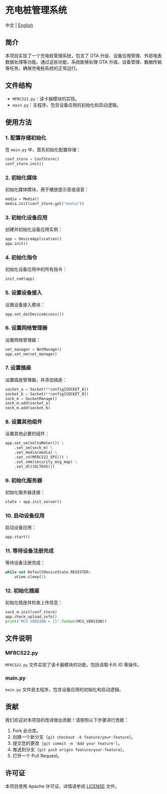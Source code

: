 
# 充电桩管理系统

中文 | [English](./README.MD)

## 简介

本项目实现了一个充电桩管理系统，包含了 OTA 升级、设备应用管理、外部电表数据处理等功能。通过这些功能，系统能够处理 OTA 升级、设备管理、数据传输等任务，确保充电桩系统的正常运行。

## 文件结构

- `MFRC522.py`：读卡器模块的实现。
- `main.py`：主程序，包含设备应用的初始化和启动逻辑。

## 使用方法

### 1. 配置存储初始化

在 `main.py` 中，首先初始化配置存储：

```python
conf_store = ConfStore()
conf_store.init()
```

### 2. 初始化媒体

初始化媒体模块，用于播放提示音或语音：

```python
media = Media()
media.init(conf_store.get("media"))
```

### 3. 初始化设备应用

创建并初始化设备应用实例：

```python
app = DeviceApplication()
app.init()
```

### 4. 初始化指令

初始化设备应用中的所有指令：

```python
init_cmd(app)
```

### 5. 设置设备接入

设置设备接入模块：

```python
app.set_da(DeviceAccess())
```

### 6. 设置网络管理器

设置网络管理器：

```python
net_manager = NetManage()
app.set_nm(net_manager)
```

### 7. 设置插座

设置插座管理器，并添加插座：

```python
socket_a = Socket(**config[SOCKET_A])
socket_b = Socket(**config[SOCKET_B])
sock_m = SocketManage()
sock_m.add(socket_a)
sock_m.add(socket_b)
```

### 8. 设置其他组件

设置其他必要的组件：

```python
app.set_vm(VoltaMeter()) \
    .set_sm(sock_m) \
    .set_media(media) \
    .set_rd(MFRC522_SPI()) \
    .set_smm(security_msg_map) \
    .set_dlt(DLT645())
```

### 9. 初始化服务器

初始化服务器连接：

```python
state = app.init_server()
```

### 10. 启动设备应用

启动设备应用：

```python
app.start()
```

### 11. 等待设备注册完成

等待设备注册完成：

```python
while not DefaultDeviceState.REGISTER:
    utime.sleep(1)
```

### 12. 初始化插座

初始化插座并检查上传信息：

```python
sock_m.init(conf_store)
app.check_upload_info()
print("MCU VERSION = {}".format(MCU_VERSION))
```

## 文件说明

### MFRC522.py

`MFRC522.py` 文件实现了读卡器模块的功能，包括读取卡片 ID 等操作。

### main.py

`main.py` 文件是主程序，包含设备应用的初始化和启动逻辑。

## 贡献

我们欢迎对本项目的改进做出贡献！请按照以下步骤进行贡献：

1. Fork 此仓库。
2. 创建一个新分支（`git checkout -b feature/your-feature`）。
3. 提交您的更改（`git commit -m 'Add your feature'`）。
4. 推送到分支（`git push origin feature/your-feature`）。
5. 打开一个 Pull Request。

## 许可证

本项目使用 Apache 许可证，详情请参阅 [LICENSE](LICENSE) 文件。